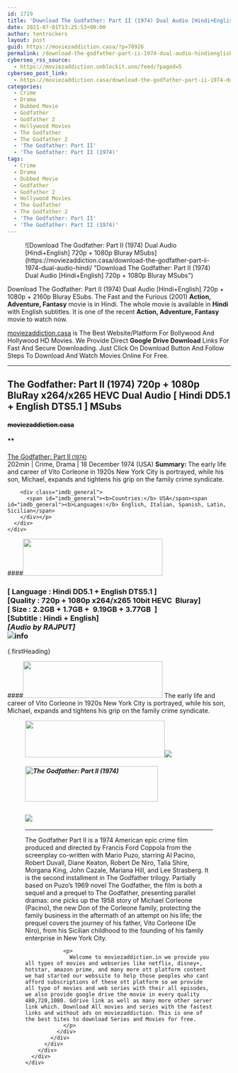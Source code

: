 ```yaml
---
id: 1719
title: 'Download The Godfather: Part II (1974) Dual Audio [Hindi+English] 720p + 1080p Bluray MSubs'
date: 2021-07-01T13:25:53+00:00
author: tentrockers
layout: post
guid: https://moviezaddiction.casa/?p=78926
permalink: /download-the-godfather-part-ii-1974-dual-audio-hindienglish-720p-1080p-bluray-msubs/
cyberseo_rss_source:
  - https://moviezaddiction.unblockit.uno/feed/?paged=5
cyberseo_post_link:
  - https://moviezaddiction.casa/download-the-godfather-part-ii-1974-dual-audio-hindi/
categories:
  - Crime
  - Drama
  - Dubbed Movie
  - Godfather
  - Godfather 2
  - Hollywood Movies
  - The Godfather
  - The Godfather 2
  - 'The Godfather: Part II'
  - 'The Godfather: Part II (1974)'
tags:
  - Crime
  - Drama
  - Dubbed Movie
  - Godfather
  - Godfather 2
  - Hollywood Movies
  - The Godfather
  - The Godfather 2
  - 'The Godfather: Part II'
  - 'The Godfather: Part II (1974)'
---
```

<figure class="entry-thumbnail">![Download The Godfather: Part II (1974) Dual Audio [Hindi+English] 720p + 1080p Bluray MSubs](https://moviezaddiction.casa/download-the-godfather-part-ii-1974-dual-audio-hindi/ "Download The Godfather: Part II (1974) Dual Audio [Hindi+English] 720p + 1080p Bluray MSubs")  
</figure> 

Download The Godfather: Part II (1974) Dual Audio [Hindi+English] 720p + 1080p + 2160p Bluray ESubs. The Fast and the Furious (2001) **Action, Adventure, Fantasy** movie is in Hindi. The whole movie is available in **Hindi** with English subtitles. It is one of the recent **Action, Adventure, Fantasy** movie to watch now.

[moviezaddiction.casa](https://moviezaddiction.casa) is The Best Website/Platform For Bollywood And Hollywood HD Movies. We Provide Direct **Google Drive Download** Links For Fast And Secure Downloading. Just Click On Download Button And Follow Steps To Download And Watch Movies Online For Free.

* * *

## <span>The Godfather: Part II (1974) 720p + 1080p BluRay x264/x265 HEVC Dual Audio [ Hindi DD5.1 + English DTS5.1 ] MSubs</span>

#### <span>~~moviezaddiction.casa~~</span>

#### **</p> 

<div class="imdb_container">
  <div>
    <div class="imdb_dark">
      <div class="imdb_right">
        <span id="movie_title"><a href="https://www.imdb.com/title/tt0071562" target="_blank" rel="noopener">The Godfather: Part II<small> (1974)</small></a></span><br /> <span id="genres">202min | Crime, Drama | 18 December 1974 (USA)</span> <span id="summary"><b>Summary: </b>The early life and career of Vito Corleone in 1920s New York City is portrayed, while his son, Michael, expands and tightens his grip on the family crime syndicate.</span></p> 
        
        <div class="imdb_general">
          <span id="imdb_general"><b>Countries:</b> USA</span><span id="imdb_general"><b>Languages:</b> English, Italian, Spanish, Latin, Sicilian</span>
        </div></p>
      </div>
    </div>
  </div>
</div>

</b></h4> 

####<img loading="lazy" class="aligncenter" src="https:///moviezaddiction.casa/wp-content/uploads/2018/02/Media-Info.png?zoom=0.8099999785423279&resize=315%2C83&ssl=1" srcset="https://moviezaddiction.casa//wp-content/uploads/2018/02/Media-Info.png?zoom=0.8999999761581421&resize=315%2C83&ssl=1" width="315" height="83" /> 

### <span><span><strong>[ Language : Hindi DD5.1 + English DTS5.1</strong>&nbsp;]</span><br /><span>[Quality : 720p + 1080p x264/x265 10bit HEVC&nbsp; Bluray]</span><br /><span>[ Size : 2.2<span>G</span>B + 1.7<span>G</span>B +&nbsp; 9.19<span>GB</span> + 3.77GB&nbsp; ]</span><br /><span>[Subtitle : Hindi + English]<br /><em><span>[Audio by</span> RAJPUT]</em><br /></span></span><img src="https://i.imgur.com/AusysgD.png" alt="info" usemap="#workmap" /> </p> 

<map name="workmap">
  <area alt="imdb" coords="0,0,80,40" shape="rect" href="https://www.imdb.com/title/tt0071562/" target="_blank" />
  
  <area alt="youtube" coords="100,0,180,40" shape="rect" href="https://www.youtube.com/watch?v=9O1Iy9od7-A" target="_blank" />
</map> {.firstHeading}

####<img loading="lazy" class="aligncenter" src="https://moviezaddiction.casa//wp-content/uploads/2018/02/Plot.jpeg?zoom=0.8099999785423279&resize=315%2C83&ssl=1" srcset="https://moviezaddiction.casa//wp-content/uploads/2018/02/Plot.jpeg?zoom=0.8999999761581421&resize=315%2C83&ssl=1" width="315" height="83" /> <span>The early life and career of Vito Corleone in 1920s New York City is portrayed, while his son, Michael, expands and tightens his grip on the family crime syndicate.</span>

<div class="wp-block-image">
  <figure class="aligncenter is-resized"><img loading="lazy" class="aligncenter" src="https://i1.wp.com/moviezaddiction.casa/wp-content/uploads/2018/02/Screenshots-Button.png?zoom=0.8099999785423279&resize=315%2C83&ssl=1" srcset="https://moviezaddiction.casa//wp-content/uploads/2018/02/Screenshots-Button.png?zoom=0.8999999761581421&resize=315%2C83&ssl=1" width="315" height="83" /><img src="https://1.bp.blogspot.com/-Bl_Z3IojYHk/YN28zsZMrfI/AAAAAAAAEdE/4g_LOMigQsUst6ZefOQv7BLMyB1bYeM8wCLcBGAsYHQ/s16000/The%2BGodfather%2BII%2B%25281974%2529%2B1080p%2BBluray%2Bx264%2BDual%2BAudio%2B%255B%2BHindi%2BDD5.1%2B%252B%2BEnglish%2BDTS5.1%2B%255D%2BMSubs%2B9.19GB%2B%255Bwww.MoviezAddiction.casa%255D_s.jpg" /></p> 
  
  <h4 class="summary_text">
    <em><img loading="lazy" class="aligncenter" src="https://i2.wp.com/moviezaddiction.casa/wp-content/uploads/2018/02/Download-Button-1.png?zoom=0.8099999785423279&resize=300%2C80&ssl=1" srcset="https://i2.wp.com/moviezaddiction.casa/wp-content/uploads/2018/02/Download-Button-1.png?zoom=0.8999999761581421&resize=300%2C80&ssl=1" alt="The Godfather: Part II (1974)" width="300" height="80" /></em>
  </h4>
  
  <h2>
    <img class="aligncenter" src="https://i.imgur.com/Ds7bb.gif" />
  </h2>
  
  <hr />
  
  <div class="mod" data-md="50" data-hveid="250" data-ved="0ahUKEwi-7dnvqo7WAhXLsFQKHTILBKEQkCkI-gEoAzAn">
    <div class="_cgc kno-fb-ctx" data-hveid="251" data-ved="0ahUKEwi-7dnvqo7WAhXLsFQKHTILBKEQziAI-wEoADAn">
      <div class="r-iH9cFH0n0MiE">
        <div class="mod" data-md="50" data-hveid="228" data-ved="0ahUKEwjniJq86tTWAhULK48KHU9mChkQkCkI5AEoBDAh">
          <div class="_cgc kno-fb-ctx" data-hveid="229" data-ved="0ahUKEwjniJq86tTWAhULK48KHU9mChkQziAI5QEoADAh">
            <div class="r-iwKCMzMr_HBQ">
              <div class="overviewContainer ng-star-inserted">
                <p>
                  The Godfather Part II is a 1974 American epic crime film produced and directed by Francis Ford Coppola from the screenplay co-written with Mario Puzo, starring Al Pacino, Robert Duvall, Diane Keaton, Robert De Niro, Talia Shire, Morgana King, John Cazale, Mariana Hill, and Lee Strasberg. It is the second installment in The Godfather trilogy. Partially based on Puzo’s 1969 novel The Godfather, the film is both a sequel and a prequel to The Godfather, presenting parallel dramas: one picks up the 1958 story of Michael Corleone (Pacino), the new Don of the Corleone family, protecting the family business in the aftermath of an attempt on his life; the prequel covers the journey of his father, Vito Corleone (De Niro), from his Sicilian childhood to the founding of his family enterprise in New York City.
                </p>
                
                <p>
                  Welcome to moviezaddiction.in we provide you all types of movies and webseries like netflix, disney+, hotstar, amazon prime, and many more ott platform content we had started our webssite to help those peoples who cant afford subscriptions of these ott platform so we provide all type of movies and web series with their all episodes, we also provide google drive the movie in every quality 480,720,1080. Gdrive link as well as many more other server link which. Download All movies and series with the fastest links and without ads on moviezaddiction. This is one of the best Sites to download Series and Movies for free.
                </p>
              </div>
            </div>
          </div>
        </div>
      </div>
    </div>
  </div></figure>
</div>
